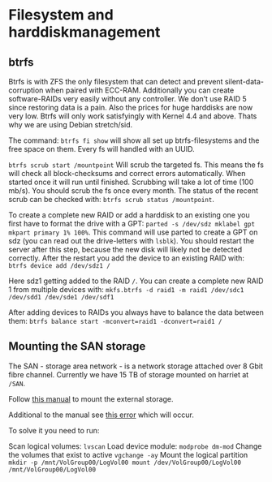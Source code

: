 Filesystem and harddiskmanagement
=================================

btrfs
-----

Btrfs is with ZFS the only filesystem that can detect and prevent silent-data-corruption when paired with ECC-RAM. Additionally you can create software-RAIDs very easily without any controller. We don’t use RAID 5 since restoring data is a pain. Also the prices for huge harddisks are now very low. Btrfs will only work satisfyingly with Kernel 4.4 and above. Thats why we are using Debian stretch/sid.

The command: `btrfs fi show` will show all set up btrfs-filesystems and the free space on them. Every fs will handled with an UUID.

`btrfs scrub start /mountpoint` Will scrub the targeted fs. This means the fs will check all block-checksums and correct errors automatically. When started once it will run until finished. Scrubbing will take a lot of time (100 mb/s). You should scrub the fs once every month. The status of the recent scrub can be checked with: `btrfs scrub status /mountpoint`.

To create a complete new RAID or add a harddisk to an existing one you first have to format the drive with a GPT: `parted -s /dev/sdz mklabel gpt mkpart primary 1% 100%`. This command will use parted to create a GPT on sdz (you can read out the drive-letters with `lsblk`). You should restart the server after this step, because the new disk will likely not be detected correctly. After the restart you add the device to an existing RAID with: `btrfs device add /dev/sdz1 /`

Here sdz1 getting added to the RAID `/`. You can create a complete new RAID 1 from multiple devices with: `mkfs.btrfs -d raid1 -m raid1 /dev/sdc1 /dev/sdd1 /dev/sde1 /dev/sdf1`

After adding devices to RAIDs you always have to balance the data between them: `btrfs balance start -mconvert=raid1 -dconvert=raid1 /`

Mounting the SAN storage
------------------------

The SAN - storage area network - is a network storage attached over 8 Gbit fibre channel. Currently we have 15 TB of storage mounted on harriet at `/SAN`.

Follow [this manual] to mount the external storage.

Additional to the manual see [this error] which will occur.

To solve it you need to run:

Scan logical volumes: `lvscan`
Load device module: `modprobe dm-mod`
Change the volumes that exist to active `vgchange -ay`
Mount the logical partition `mkdir -p /mnt/VolGroup00/LogVol00 mount /dev/VolGroup00/LogVol00 /mnt/VolGroup00/LogVol00`

  [this error]: http://pissedoffadmins.com/os/mount-unknown-filesystem-type-lvm2_member.html/

  [this manual]: https://github.com/majuss/ecoevolpara/blob/master/source/appendix/pdfs/Multipathing-Ubuntu-1404.pdf